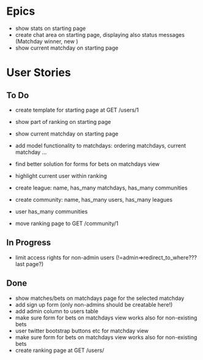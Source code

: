 # Epics
* show stats on starting page
* create chat area on starting page, displaying also status messages (Matchday winner, new )
* show current matchday on starting page


# User Stories
## To Do

* create template for starting page at GET /users/1
* show part of ranking on starting page
* show current matchday on starting page



* add model functionality to matchdays: ordering matchdays, current matchday ...
* find better solution for forms for bets on matchdays view
* highlight current user within ranking

* create league: name, has_many matchdays, has_many communities
* create community: name, has_many users, has_many leagues
* user has_many communities
* move ranking page to GET /community/1

## In Progress
* limit access rights for non-admin users (!=admin=>redirect_to_where??? last page?)

## Done
* show matches/bets on matchdays page for the selected matchday
* add sign up form (only non-admins should be creatable here!)
* add admin column to users table
* make sure form for bets on matchdays view works also for non-existing bets
* user twitter bootstrap buttons etc for matchday view
* make sure form for bets on matchdays view works also for non-existing bets
* create ranking page at GET /users/